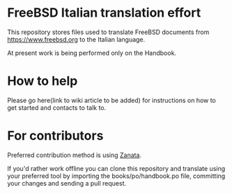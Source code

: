 # FreeBSD Italian translation effort

This repository stores files used to translate FreeBSD documents from https://www.freebsd.org to the Italian language.

At present work is being performed only on the Handbook.

# How to help

Please go here(link to wiki article to be added) for instructions on how to get started and contacts to talk to.

# For contributors

Preferred contribution method is using [Zanata](https://translate.zanata.org/).

If you'd rather work offline you can clone this repository and translate using your preferred tool by importing the books/po/handbook.po file, committing your changes and sending a pull request.
